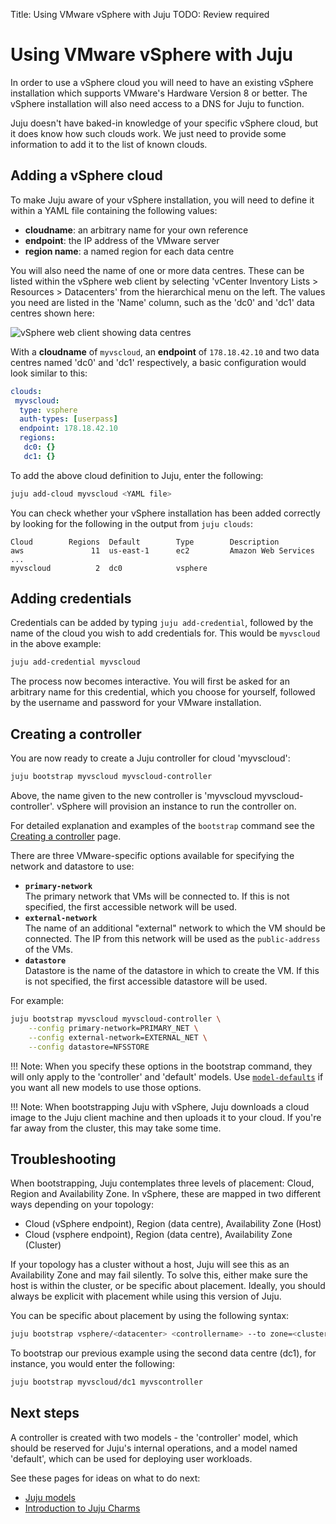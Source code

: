 Title: Using VMware vSphere with Juju
TODO:  Review required

# Using VMware vSphere with Juju

In order to use a vSphere cloud you will need to have an existing vSphere
installation which supports VMware's Hardware Version 8 or better. The vSphere
installation will also need access to a DNS for Juju to function.

Juju doesn't have baked-in knowledge of your specific vSphere cloud, but it
does know how such clouds work. We just need to provide some information to add
it to the list of known clouds.

## Adding a vSphere cloud

To make Juju aware of your vSphere installation, you will need to define it
within a YAML file containing the following values:

  - **cloudname**: an arbitrary name for your own reference
  - **endpoint**: the IP address of the VMware server
  - **region name**: a named region for each data centre

You will also need the name of one or more data centres. These can be listed
within the vSphere web client by selecting 'vCenter Inventory
Lists > Resources > Datacenters' from the hierarchical menu on the left. The
values you need are listed in the 'Name' column, such as the 'dc0' and 'dc1'
data centres shown here:

![vSphere web client showing data centres](./media/config-vsphere-datacenters.png)

With a **cloudname** of `myvscloud`, an **endpoint** of `178.18.42.10` and two
data centres named 'dc0' and 'dc1' respectively, a basic configuration would
look similar to this:

```yaml
clouds:
 myvscloud:
  type: vsphere
  auth-types: [userpass]
  endpoint: 178.18.42.10
  regions:
   dc0: {}
   dc1: {}
```
To add the above cloud definition to Juju, enter the following:

```bash
juju add-cloud myvscloud <YAML file>
```

You can check whether your vSphere installation has been added correctly by
looking for the following in the output from `juju clouds`:

<!-- JUJUVERSION: 2.0.1-trusty-amd64 -->
<!-- JUJUCOMMAND: juju clouds -->
```no-highlight
Cloud        Regions  Default        Type        Description
aws               11  us-east-1      ec2         Amazon Web Services
...
myvscloud          2  dc0            vsphere
```

## Adding credentials

Credentials can be added by typing `juju add-credential`, followed by the name
of the cloud you wish to add credentials for. This would be `myvscloud` in the
above example:

```bash
juju add-credential myvscloud
```
The process now becomes interactive. You will first be asked for an arbitrary
name for this credential, which you choose for yourself, followed by the
username and password for your VMware installation.

## Creating a controller

You are now ready to create a Juju controller for cloud 'myvscloud':

```bash
juju bootstrap myvscloud myvscloud-controller
```

Above, the name given to the new controller is 'myvscloud
myvscloud-controller'. vSphere will provision an instance to run the
controller on.

For detailed explanation and examples of the `bootstrap` command see the
[Creating a controller][controllers-creating] page.

There are three VMware-specific options available for specifying the network
and datastore to use:

 - **`primary-network`**  
   The primary network that VMs will be connected to. If this is not specified,
   the first accessible network will be used.
 - **`external-network`**  
   The name of an additional "external" network to which the VM should be
   connected. The IP from this network will be used as the `public-address` of
   the VMs.
 - **`datastore`**  
   Datastore is the name of the datastore in which to create the VM. If this is
   not specified, the first accessible datastore will be used.

For example:

```bash
juju bootstrap myvscloud myvscloud-controller \
	--config primary-network=PRIMARY_NET \
	--config external-network=EXTERNAL_NET \
	--config datastore=NFSSTORE
```

!!! Note:
    When you specify these options in the bootstrap command, they will only
    apply to the 'controller' and 'default' models. Use
    [`model-defaults`](./models-config.html) if you want all new models to use
    those options.

!!! Note:
    When bootstrapping Juju with vSphere, Juju downloads a cloud image to
    the Juju client machine and then uploads it to your cloud. If you're far
    away from the cluster, this may take some time.

## Troubleshooting

When bootstrapping, Juju contemplates three levels of placement: Cloud, Region and
Availability Zone. In vSphere, these are mapped in two different ways depending
on your topology:

- Cloud (vSphere endpoint), Region (data centre), Availability Zone (Host)
- Cloud (vsphere endpoint), Region (data centre), Availability Zone (Cluster)

If your topology has a cluster without a host, Juju will see this as an
Availability Zone and may fail silently. To solve this, either make sure the
host is within the cluster, or be specific about placement. Ideally, you should
always be explicit with placement while using this version of Juju.

You can be specific about placement by using the following syntax:

```bash
juju bootstrap vsphere/<datacenter> <controllername> --to zone=<cluster|host>
```
To bootstrap our previous example using the second data centre (dc1), for instance,
you would enter the following:

```bash
juju bootstrap myvscloud/dc1 myvscontroller
```

## Next steps

A controller is created with two models - the 'controller' model, which
should be reserved for Juju's internal operations, and a model named
'default', which can be used for deploying user workloads.

See these pages for ideas on what to do next:

 - [Juju models][models]
 - [Introduction to Juju Charms][charms]


<!-- LINKS -->

[rscontrolpanel]: https://mycloud.rackspace.com
[controllers-creating]: ./controllers-creating.md
[models]: ./models.md
[charms]: ./charms.md
